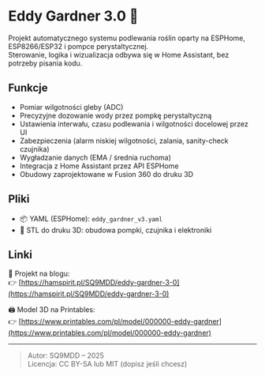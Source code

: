 # Eddy Gardner 3.0 🌱

Projekt automatycznego systemu podlewania roślin oparty na ESPHome, ESP8266/ESP32 i pompce perystaltycznej.  
Sterowanie, logika i wizualizacja odbywa się w Home Assistant, bez potrzeby pisania kodu.

## Funkcje
- Pomiar wilgotności gleby (ADC)
- Precyzyjne dozowanie wody przez pompkę perystaltyczną
- Ustawienia interwału, czasu podlewania i wilgotności docelowej przez UI
- Zabezpieczenia (alarm niskiej wilgotności, zalania, sanity-check czujnika)
- Wygładzanie danych (EMA / średnia ruchoma)
- Integracja z Home Assistant przez API ESPHome
- Obudowy zaprojektowane w Fusion 360 do druku 3D

## Pliki
- 📦 YAML (ESPHome): `eddy_gardner_v3.yaml`
- 📎 STL do druku 3D: obudowa pompki, czujnika i elektroniki

## Linki

🔧 Projekt na blogu:  
👉 [https://hamspirit.pl/SQ9MDD/eddy-gardner-3-0](https://hamspirit.pl/SQ9MDD/eddy-gardner-3-0)

🖨️ Model 3D na Printables:  
👉 [https://www.printables.com/pl/model/000000-eddy-gardner](https://www.printables.com/pl/model/000000-eddy-gardner)

---

> Autor: SQ9MDD – 2025  
> Licencja: CC BY-SA lub MIT (dopisz jeśli chcesz)
